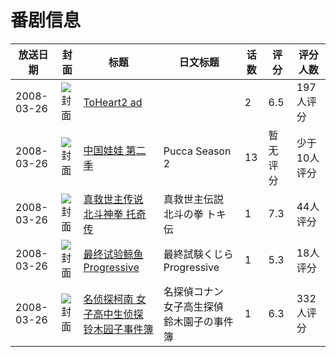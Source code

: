 # 番剧信息

|放送日期|封面|标题|日文标题|话数|评分|评分人数|
|---|---|---|---|---|---|---|
|2008-03-26|![封面](https://lain.bgm.tv/pic/cover/c/f9/6f/8884_zOZbm.jpg)|[ToHeart2 ad](https://bangumi.tv/subject/8884)||2|6.5|197人评分|
|2008-03-26|![封面](https://lain.bgm.tv/pic/cover/c/2c/fe/110359_bZj9m.jpg)|[中国娃娃 第二季](https://bangumi.tv/subject/110359)|Pucca Season 2|13|暂无评分|少于10人评分|
|2008-03-26|![封面](https://lain.bgm.tv/pic/cover/c/31/0d/118574_Z5CWU.jpg)|[真救世主传说 北斗神拳 托奇传](https://bangumi.tv/subject/118574)|真救世主伝説 北斗の拳 トキ伝|1|7.3|44人评分|
|2008-03-26|![封面](https://lain.bgm.tv/pic/cover/c/94/1d/322415_n1mO6.jpg)|[最终试验鲸鱼 Progressive](https://bangumi.tv/subject/322415)|最終試験くじら Progressive|1|5.3|18人评分|
|2008-03-26|![封面](https://lain.bgm.tv/pic/cover/c/79/0c/38120_KJFjS.jpg)|[名侦探柯南 女子高中生侦探 铃木园子事件簿](https://bangumi.tv/subject/38120)|名探偵コナン 女子高生探偵 鈴木園子の事件簿|1|6.3|332人评分|
